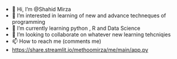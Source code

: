 - 👋 Hi, I’m @Shahid Mirza
- 👀 I’m interested in learning of new and advance techneques of programming
- 🌱 I’m currently learning python , R and Data Science
- 💞️ I’m looking to collaborate on whatever new learning tehcniqies
- 📫 How to reach me (comments me)
- https://share.streamlit.io/methoomirza/me/main/app.py


<!---
methoomirza/methoomirza is a ✨ special ✨ repository because its `README.md` (this file) appears on your GitHub profile.
You can click the Preview link to take a look at your changes.
--->
